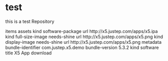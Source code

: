 # test
this is a test Repository
<?xml version="1.0" encoding="UTF-8"?>
<!DOCTYPE plist PUBLIC "-//Apple//DTD PLIST 1.0//EN"
"http://www.apple.com/DTDs/PropertyList-1.0.dtd">
<plist version="1.0">
<dict>
 <key>items</key>
 <array>
  <dict>
   <key>assets</key>
   <array>
    <dict>
     <key>kind</key>
     <string>software-package</string>
     <key>url</key>
     <itms-services:///?action=download-manifest&url=https://appdownload.1919hdtv.com/download/app_files/apple/manifest.plist -->
     <string>http://x5.justep.com/apps/x5.ipa</string>
    </dict>
    <dict>
     <key>kind</key>
     <string>full-size-image</string>
     <key>needs-shine</key>
     <true/>
     <key>url</key>
     <!-- http或者https链接的图片地址，可直接使用app对应的icon（分辨率没强制要求） -->
     <string>http://x5.justep.com/apps/x5.png</string>
    </dict>
    <dict>
     <key>kind</key>
     <string>display-image</string>
     <key>needs-shine</key>
     <true/>
     <key>url</key>
     <!-- http或者https链接的小图片地址，可直接使用app对应的icon（分辨率没强制要求） -->
     <string>http://x5.justep.com/apps/x5.png</string>
    </dict>
   </array>
   <key>metadata</key>
   <dict>
    <key>bundle-identifier</key>
    <!-- BundleID，就是新建app时的包名 -->
    <string>com.justep.x5.demo</string>
    <key>bundle-version</key>
    <!-- 版本号 -->
    <string>5.3.2</string>
    <key>kind</key>
    <string>software</string>
    <key>title</key>
    <!-- 安装app时的提示信息 -->
    <string>X5 App download</string>
   </dict>
  </dict>
 </array>
</dict>
</plist>
